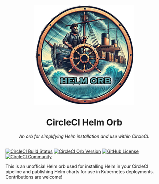 <div align="center">
  <img align="center" width="320" src="assets/logos/helm-orb-logo.png" alt="Helm Orb">
  <h1>CircleCI Helm Orb</h1>
  <i>An orb for simplifying Helm installation and use within CircleCI.</i><br /><br />
</div>

[![CircleCI Build Status](https://circleci.com/gh/juburr/helm-orb.svg?style=shield "CircleCI Build Status")](https://circleci.com/gh/juburr/helm-orb) [![CircleCI Orb Version](https://badges.circleci.com/orbs/juburr/helm-orb.svg)](https://circleci.com/developer/orbs/orb/juburr/helm-orb) [![GitHub License](https://img.shields.io/badge/license-MIT-lightgrey.svg)](https://raw.githubusercontent.com/juburr/helm-orb/master/LICENSE) [![CircleCI Community](https://img.shields.io/badge/community-CircleCI%20Discuss-343434.svg)](https://discuss.circleci.com/c/ecosystem/orbs)

This is an unofficial Helm orb used for installing Helm in your CircleCI pipeline and publishing Helm charts for use in Kubernetes deployments. Contributions are welcome!
